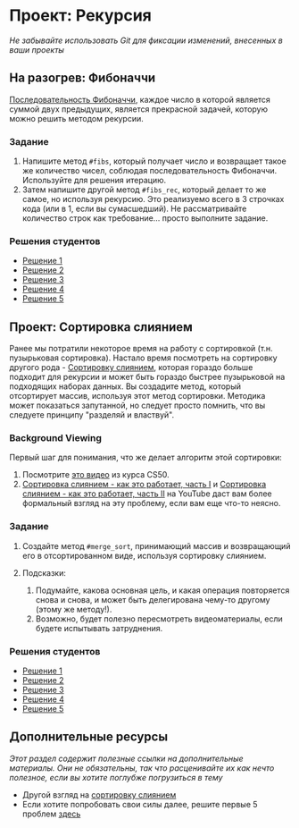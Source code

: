# Проект: Рекурсия
<!-- *...* -->

*Не забывайте использовать Git для фиксации изменений, внесенных в ваши проекты*

## На разогрев: Фибоначчи

[Последовательность Фибоначчи](https://ru.wikipedia.org/wiki/Числа_Фибоначчи), каждое число в которой является суммой двух предыдущих, является прекрасной задачей, которую можно решить методом рекурсии.

### Задание

1. Напишите метод `#fibs`, который получает число и возвращает такое же количество чисел, соблюдая последовательность Фибоначчи. Используйте для решения итерацию.
2. Затем напишите другой метод `#fibs_rec`, который делает то же самое, но используя рекурсию. Это реализуемо всего в 3 строчках кода (или в 1, если вы сумасшедший). Не рассматривайте количество строк как требование... просто выполните задание.


### Решения студентов

* [Решение 1](https://github.com/mahimahi42/recursion.git)
* [Решение 2](https://github.com/krzoldakowski/theodinproject/blob/master/recursion/fibonacci.rb)
* [Решение 3](https://github.com/Jberczel/odin-projects/blob/master/project_recursion/fibonacci.rb)
* [Решение 4](https://github.com/donaldali/odin-ruby/tree/master/project_recursion)
* [Решение 5](https://github.com/muzfuz/CodeLessons/blob/master/recursion/fibonacci.rb)


## Проект: Сортировка слиянием

Ранее мы потратили некоторое время на работу с сортировкой (т.н. пузырьковая сортировка). Настало время посмотреть на сортировку другого рода - [Сортировку слиянием](https://ru.wikipedia.org/wiki/Сортировка_слиянием), которая гораздо больше подходит для рекурсии и может быть гораздо быстрее пузырьковой на подходящих наборах данных. Вы создадите метод, который отсортирует массив, используя этот метод сортировки. Методика может показаться запутанной, но следует просто помнить, что вы следуете принципу "разделяй и властвуй".

### Background Viewing

Первый шаг для понимания, что же делает алгоритм этой сортировки:

1. Посмотрите [это видео](http://www.youtube.com/watch?v=EeQ8pwjQxTM) из курса CS50.
2. [Сортировка слиянием - как это работает, часть I](http://www.youtube.com/watch?v=OAsokGNa18k) и [Сортировка слиянием - как это работает, часть II](http://www.youtube.com/watch?v=nNhpFO9CmPs) на YouTube даст вам более формальный взгляд на эту проблему, если вам еще что-то неясно.

### Задание

1. Создайте метод `#merge_sort`, принимающий массив и возвращающий его в отсортированном виде, используя сортировку слиянием.
2. Подсказки:

    1. Подумайте, какова основная цель, и какая операция повторяется снова и снова, и может быть делегирована чему-то другому (этому же методу!).
    2. Возможно, будет полезно пересмотреть видеоматериалы, если будете испытывать затруднения.


### Решения студентов

* [Решение 1](https://github.com/mahimahi42/recursion.git)
* [Решение 2](https://github.com/donaldali/odin-ruby/tree/master/project_recursion)
* [Решение 3](https://github.com/muzfuz/CodeLessons/blob/master/recursion/merge_sort.rb)
* [Решение 4](https://github.com/tim5046/projectOdin/blob/master/Recursion/mergeSort.rb)
* [Решение 5](https://github.com/imousterian/OdinProject/blob/master/Project2_6_Ruby_Recursion/mergesort.rb)


## Дополнительные ресурсы

*Этот раздел содержит полезные ссылки на дополнительные материалы. Они не обязательны, так что расценивайте их как нечто полезное, если вы хотите поглубже погрузиться в тему*

* Другой взгляд на [сортировку слиянием](http://www.sorting-algorithms.com/merge-sort)
* Если хотите попробовать свои силы далее, решите первые 5 проблем [здесь](https://projecteuler.net/problems)
